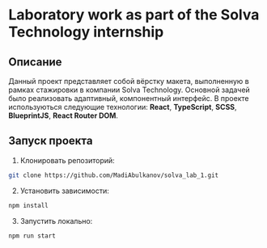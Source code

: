 # Laboratory work as part of the Solva Technology internship

## Описание

Данный проект представляет собой вёрстку макета, выполненную в рамках стажировки в компании Solva Technology. Основной задачей было реализовать адаптивный, компонентный интерфейс. В проекте используються следующие технологии: **React**, **TypeScript**, **SCSS**, **BlueprintJS**, **React Router DOM**.

## Запуск проекта

1. Клонировать репозиторий:

```bash
git clone https://github.com/MadiAbulkanov/solva_lab_1.git
```

2. Установить зависимости:

```bash
npm install
```

3. Запустить локально:

 ```bash
npm run start
```


